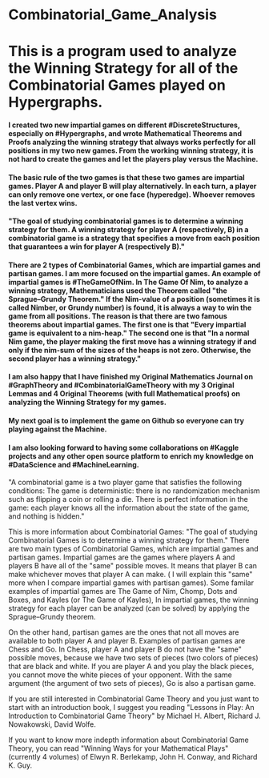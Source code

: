 # Combinatorial_Game_Analysis

# This is a program used to analyze the Winning Strategy for all of the Combinatorial Games played on Hypergraphs.

#### I created two new impartial games on different #DiscreteStructures, especially on #Hypergraphs, and wrote Mathematical Theorems and Proofs analyzing the winning strategy that always works perfectly for all positions in my two new games. From the working winning strategy, it is not hard to create the games and let the players play versus the Machine.
#### The basic rule of the two games is that these two games are impartial games. Player A and player B will play alternatively. In each turn, a player can only remove one vertex, or one face (hyperedge). Whoever removes the last vertex wins. 
#### "The goal of studying combinatorial games is to determine a winning strategy for them. A winning strategy for player A (respectively, B) in a combinatorial game is a strategy that specifies a move from each position that guarantees a win for player A (respectively B)."
#### There are 2 types of Combinatorial Games, which are impartial games and partisan games. I am more focused on the impartial games. An example of impartial games is #TheGameOfNim. In The Game Of Nim, to analyze a winning strategy, Mathematicians used the Theorem called "the Sprague–Grundy Theorem." If the Nim-value of a position (sometimes it is called Nimber, or Grundy number) is found, it is always a way to win the game from all positions. The reason is that there are two famous theorems about impartial games. The first one is that "Every impartial game is equivalent to a nim-heap." The second one is that "In a normal Nim game, the player making the first move has a winning strategy if and only if the nim-sum of the sizes of the heaps is not zero. Otherwise, the second player has a winning strategy."

#### I am also happy that I have finished my Original Mathematics Journal on #GraphTheory and #CombinatorialGameTheory with my 3 Original Lemmas and 4 Original Theorems (with full Mathematical proofs) on analyzing the Winning Strategy for my games.

#### My next goal is to implement the game on Github so everyone can try playing against the Machine.
#### I am also looking forward to having some collaborations on #Kaggle projects and any other open source platform to enrich my knowledge on #DataScience and #MachineLearning.

"A combinatorial game is a two player game that satisfies the following conditions: The game is deterministic: there is no randomization mechanism such as flipping a coin or rolling a die. There is perfect information in the game: each player knows all the information about the state of the game, and nothing is hidden."

This is more information about Combinatorial Games: "The goal of studying Combinatorial Games is to determine a winning strategy for them."
There are two main types of Combinatorial Games, which are impartial games and partisan games. Impartial games are the games where players A and players B have all of the "same" possible moves. It means that player B can make whichever moves that player A can make. ( I will explain this "same" more when I compare impartial games with partisan games). Some familar examples of impartial games are The Game of Nim, Chomp, Dots and Boxes, and Kayles (or The Game of Kayles), In impartial games, the winning strategy for each player can be analyzed (can be solved) by applying the Sprague–Grundy theorem.

On the other hand, partisan games are the ones that not all moves are available to both player A and player B. Examples of partisan games are Chess and Go. In Chess, player A and player B do not have the "same" possible moves, because we have two sets of pieces (two colors of pieces) that are black and white. If you are player A and you play the black pieces, you cannot move the white pieces of your opponent. With the same argument (the argument of two sets of pieces), Go is also a partisan game.

If you are still interested in Combinatorial Game Theory and you just want to start with an introduction book, I suggest you reading "Lessons in Play: An Introduction to Combinatorial Game Theory" by Michael H. Albert, Richard J. Nowakowski, David Wolfe.

If you want to know more indepth information about Combinatorial Game Theory, you can read "Winning Ways for your Mathematical Plays" (currently 4 volumes) of  Elwyn R. Berlekamp, John H. Conway, and Richard K. Guy.
